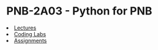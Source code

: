 <H1>PNB-2A03 - Python for PNB</H1>

<li><a href="https://drfeinberg.github.io/PNB-2A03/lectures.html" target="_blank">Lectures</a></li>
<li><a href="https://drfeinberg.github.io/PNB-2A03/codinglabs.html" target="_blank">Coding Labs</li>
<li><a href="https://drfeinberg.github.io/PNB-2A03/assignments.html" target="_blank">Assignments</li>
